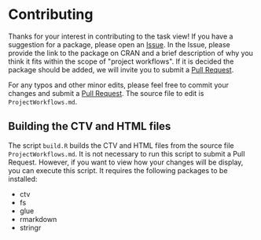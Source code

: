 # Contributing

Thanks for your interest in contributing to the task view! If you have a
suggestion for a package, please open an [Issue][issues]. In the Issue, please
provide the link to the package on CRAN and a brief description of why you think
it fits within the scope of "project workflows". If it is decided the package
should be added, we will invite you to submit a [Pull Request][pull-requests].

For any typos and other minor edits, please feel free to commit your changes and
submit a [Pull Request][pull-requests]. The source file to edit is
`ProjectWorkflows.md`.

[issues]: https://github.com/jdblischak/ctv-project-workflows/issues
[pull-requests]: https://github.com/jdblischak/ctv-project-workflows/pulls

## Building the CTV and HTML files

The script `build.R` builds the CTV and HTML files from the source file
`ProjectWorkflows.md`. It is not necessary to run this script to submit a Pull
Request. However, if you want to view how your changes will be display, you can
execute this script. It requires the following packages to be installed:

* ctv
* fs
* glue
* rmarkdown
* stringr
